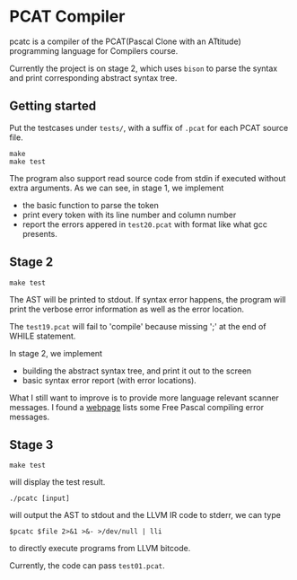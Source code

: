 # PCAT Compiler

pcatc is a compiler of the PCAT(Pascal Clone with an ATtitude) programming language for Compilers course.

Currently the project is on stage 2, which uses `bison` to parse the syntax and print corresponding abstract syntax tree.

## Getting started
Put the testcases under `tests/`, with a suffix of `.pcat` for each PCAT source file.
```
make
make test
```
The program also support read source code from stdin if executed without extra arguments.
As we can see, in stage 1, we implement
- the basic function to parse the token
- print every token with its line number and column number
- report the errors appered in `test20.pcat` with format like what gcc presents.

## Stage 2
```
make test
```
The AST will be printed to stdout. If syntax error happens, the program will print the verbose error information as well as the error location.

The `test19.pcat` will fail to 'compile' because missing ';' at the end of WHILE statement.

In stage 2, we implement
- building the abstract syntax tree, and print it out to the screen
- basic syntax error report (with error locations).

What I still want to improve is to provide more language relevant scanner messages. I found a [webpage](https://www.freepascal.org/docs-html/user/userse61.html) lists some Free Pascal compiling error messages.

## Stage 3
```
make test
```
will display the test result.

```
./pcatc [input]
```
will output the AST to stdout and the LLVM IR code to stderr, we can type
```
$pcatc $file 2>&1 >&- >/dev/null | lli
```
to directly execute programs from LLVM bitcode.

Currently, the code can pass `test01.pcat`.